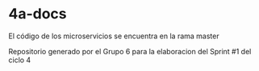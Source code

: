 # 4a-docs

El código de los microservicios se encuentra en la rama master

Repositorio generado por el Grupo 6 para la elaboracion del Sprint #1 del ciclo 4
